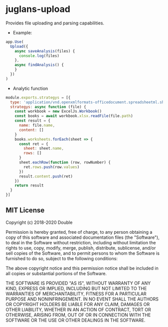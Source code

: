 # juglans-upload
Provides file uploading and parsing capabilities.   
- Example:   
```javascript
app.Use(
  Upload({
    async saveAnalysis(files) {
      console.log(files)
    },
    async findAnalysis() {
    }
  })
)
```
- Analytic function
```javascript
module.exports.strategys = [{
  type: 'application/vnd.openxmlformats-officedocument.spreadsheetml.sheet',
  strategys: async function (file) {
    const workbook = new ExcelJs.Workbook()
    const books = await workbook.xlsx.readFile(file.path)
    const result = {
      name: file.name,
      content: []
    }
    books.worksheets.forEach(sheet => {
      const ret = {
        sheet: sheet.name,
        rows: []
      }
      sheet.eachRow(function (row, rowNumber) {
        ret.rows.push(row.values)
      })
      result.content.push(ret)
    })
    return result
  }
}]
```
## MIT License

Copyright (c) 2018-2020 Double

Permission is hereby granted, free of charge, to any person obtaining a copy
of this software and associated documentation files (the "Software"), to deal
in the Software without restriction, including without limitation the rights
to use, copy, modify, merge, publish, distribute, sublicense, and/or sell
copies of the Software, and to permit persons to whom the Software is
furnished to do so, subject to the following conditions:

The above copyright notice and this permission notice shall be included in all
copies or substantial portions of the Software.

THE SOFTWARE IS PROVIDED "AS IS", WITHOUT WARRANTY OF ANY KIND, EXPRESS OR
IMPLIED, INCLUDING BUT NOT LIMITED TO THE WARRANTIES OF MERCHANTABILITY,
FITNESS FOR A PARTICULAR PURPOSE AND NONINFRINGEMENT. IN NO EVENT SHALL THE
AUTHORS OR COPYRIGHT HOLDERS BE LIABLE FOR ANY CLAIM, DAMAGES OR OTHER
LIABILITY, WHETHER IN AN ACTION OF CONTRACT, TORT OR OTHERWISE, ARISING FROM,
OUT OF OR IN CONNECTION WITH THE SOFTWARE OR THE USE OR OTHER DEALINGS IN THE
SOFTWARE.
